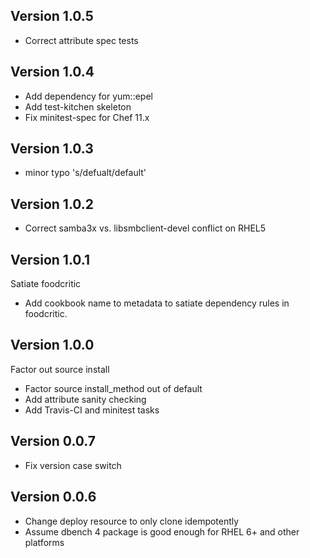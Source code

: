 ## Version 1.0.5

* Correct attribute spec tests

## Version 1.0.4

* Add dependency for yum::epel
* Add test-kitchen skeleton
* Fix minitest-spec for Chef 11.x

## Version 1.0.3

* minor typo 's/defualt/default'

## Version 1.0.2

* Correct samba3x vs. libsmbclient-devel conflict on RHEL5

## Version 1.0.1

Satiate foodcritic

* Add cookbook name to metadata to satiate dependency
  rules in foodcritic.

## Version 1.0.0

Factor out source install
  
* Factor source install_method out of default
* Add attribute sanity checking
* Add Travis-CI and minitest tasks

## Version 0.0.7

* Fix version case switch

## Version 0.0.6

* Change deploy resource to only clone idempotently
* Assume dbench 4 package is good enough for RHEL 6+ and other platforms
